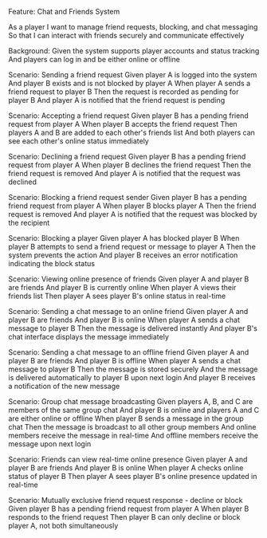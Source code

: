 Feature: Chat and Friends System

  As a player
  I want to manage friend requests, blocking, and chat messaging
  So that I can interact with friends securely and communicate effectively

  Background:
    Given the system supports player accounts and status tracking
    And players can log in and be either online or offline

  Scenario: Sending a friend request
    Given player A is logged into the system
    And player B exists and is not blocked by player A
    When player A sends a friend request to player B
    Then the request is recorded as pending for player B
    And player A is notified that the friend request is pending

  Scenario: Accepting a friend request
    Given player B has a pending friend request from player A
    When player B accepts the friend request
    Then players A and B are added to each other's friends list
    And both players can see each other's online status immediately

  Scenario: Declining a friend request
    Given player B has a pending friend request from player A
    When player B declines the friend request
    Then the friend request is removed
    And player A is notified that the request was declined

  Scenario: Blocking a friend request sender
    Given player B has a pending friend request from player A
    When player B blocks player A
    Then the friend request is removed
    And player A is notified that the request was blocked by the recipient

  Scenario: Blocking a player
    Given player A has blocked player B
    When player B attempts to send a friend request or message to player A
    Then the system prevents the action
    And player B receives an error notification indicating the block status

  Scenario: Viewing online presence of friends
    Given player A and player B are friends
    And player B is currently online
    When player A views their friends list
    Then player A sees player B's online status in real-time

  Scenario: Sending a chat message to an online friend
    Given player A and player B are friends
    And player B is online
    When player A sends a chat message to player B
    Then the message is delivered instantly
    And player B's chat interface displays the message immediately

  Scenario: Sending a chat message to an offline friend
    Given player A and player B are friends
    And player B is offline
    When player A sends a chat message to player B
    Then the message is stored securely
    And the message is delivered automatically to player B upon next login
    And player B receives a notification of the new message

  Scenario: Group chat message broadcasting
    Given players A, B, and C are members of the same group chat
    And player B is online and players A and C are either online or offline
    When player B sends a message in the group chat
    Then the message is broadcast to all other group members
    And online members receive the message in real-time
    And offline members receive the message upon next login

  Scenario: Friends can view real-time online presence
    Given player A and player B are friends
    And player B is online
    When player A checks online status of player B
    Then player A sees player B's online presence updated in real-time

  Scenario: Mutually exclusive friend request response - decline or block
    Given player B has a pending friend request from player A
    When player B responds to the friend request
    Then player B can only decline or block player A, not both simultaneously
